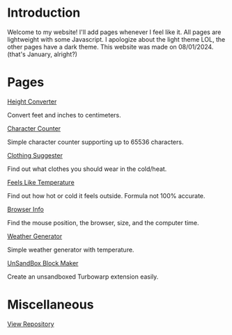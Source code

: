 # Introduction

Welcome to my website! I'll add pages whenever I feel like it. All pages are lightweight with some Javascript. I apologize about the light theme LOL, the other pages have a dark theme. This website was made on 08/01/2024. (that's January, alright?)

# Pages

[Height Converter](https://mcnole25.github.io/height-converter.html)

Convert feet and inches to centimeters.

[Character Counter](https://mcnole25.github.io/char-counter.html)

Simple character counter supporting up to 65536 characters.

[Clothing Suggester](https://mcnole25.github.io/clothing-suggester.html)

Find out what clothes you should wear in the cold/heat.

[Feels Like Temperature](https://mcnole25.github.io/feels-like-temp.html)

Find out how hot or cold it feels outside. Formula not 100% accurate.

[Browser Info](https://mcnole25.github.io/browser-info.html)

Find the mouse position, the browser, size, and the computer time.

[Weather Generator](https://mcnole25.github.io/weather-generator.html)

Simple weather generator with temperature.

[UnSandBox Block Maker](https://mcnole25.github.io/unsandbox-maker.html)

Create an unsandboxed Turbowarp extension easily.

# Miscellaneous

[View Repository](https://github.com/mcnole25/mcnole25.github.io)
